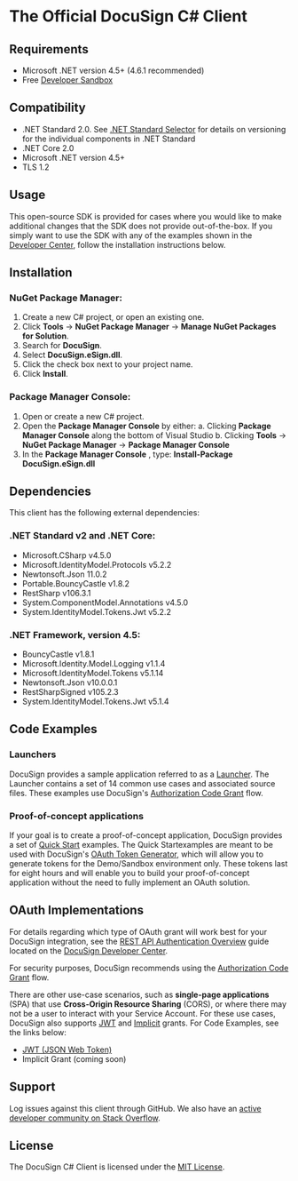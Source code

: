 ﻿

# The Official DocuSign C# Client

## Requirements

- Microsoft .NET version 4.5+ (4.6.1 recommended)
- Free [Developer Sandbox](https://go.docusign.com/sandbox/productshot/?elqCampaignId=16531)

## Compatibility

- .NET Standard 2.0. See [.NET Standard Selector](http://immo.landwerth.net/netstandard-versions/) for details on versioning for the individual components in .NET Standard
- .NET Core 2.0
- Microsoft .NET version 4.5+
- TLS 1.2

## Usage

This open-source SDK is provided for cases where you would like to make additional changes that the SDK does not provide out-of-the-box. If you simply want to use the SDK with any of the examples shown in the [Developer Center](https://developers.docusign.com/esign-rest-api/code-examples), follow the installation instructions below.

## Installation

### NuGet Package Manager:

1. Create a new C# project, or open an existing one.
2. Click **Tools** -> **NuGet Package Manager** -> **Manage NuGet Packages for Solution**.
3. Search for **DocuSign**.
4. Select **DocuSign.eSign.dll**.
5. Click the check box next to your project name.
6. Click **Install**.

### Package Manager Console:

1. Open or create a new C# project.
2. Open the **Package Manager Console** by either:
  a. Clicking **Package Manager Console** along the bottom of Visual Studio
  b. Clicking **Tools** -> **NuGet Package Manager** -> **Package Manager Console**
3. In the **Package Manager Console** , type: **Install-Package DocuSign.eSign.dll**

## Dependencies

This client has the following external dependencies:

### .NET Standard v2 and .NET Core:

- Microsoft.CSharp v4.5.0 
- Microsoft.IdentityModel.Protocols v5.2.2 
- Newtonsoft.Json 11.0.2 
- Portable.BouncyCastle v1.8.2 
- RestSharp v106.3.1 
- System.ComponentModel.Annotations v4.5.0 
- System.IdentityModel.Tokens.Jwt v5.2.2 

### .NET Framework, version 4.5:

- BouncyCastle v1.8.1
- Microsoft.Identity.Model.Logging v1.1.4
- Microsoft.IdentityModel.Tokens v5.1.14
- Newtonsoft.Json v10.0.0.1
- RestSharpSigned v105.2.3
- System.IdentityModel.Tokens.Jwt v5.1.4

## Code Examples

### Launchers

DocuSign provides a sample application referred to as a [Launcher](https://github.com/docusign/eg-03-csharp-auth-code-grant-core). The Launcher contains a set of 14 common use cases and associated source files. These examples use DocuSign's [Authorization Code Grant](https://developers.docusign.com/esign-rest-api/guides/authentication/oauth2-code-grant) flow.

### Proof-of-concept applications

If your goal is to create a proof-of-concept application, DocuSign provides a set of [Quick Start](https://developers.docusign.com/esign-rest-api/code-examples/quickstart-overview) examples. The Quick Startexamples are meant to be used with DocuSign's [OAuth Token Generator](https://developers.docusign.com/oauth-token-generator), which will allow you to generate tokens for the Demo/Sandbox environment only. These tokens last for eight hours and will enable you to build your proof-of-concept application without the need to fully implement an OAuth solution.

## OAuth Implementations

For details regarding which type of OAuth grant will work best for your DocuSign integration, see the [REST API Authentication Overview](https://developers.docusign.com/esign-rest-api/guides/authentication) guide located on the [DocuSign Developer Center](https://developers.docusign.com/).

For security purposes, DocuSign recommends using the [Authorization Code Grant](https://developers.docusign.com/esign-rest-api/guides/authentication/oauth2-code-grant) flow.

There are other use-case scenarios, such as  **single-page applications** (SPA) that use  **Cross-Origin Resource Sharing** (CORS), or where there may not be a user to interact with your Service Account. For these use cases, DocuSign also supports [JWT](https://developers.docusign.com/esign-rest-api/guides/authentication/oauth2-jsonwebtoken) and [Implicit](https://developers.docusign.com/esign-rest-api/guides/authentication/oauth2-implicit) grants. For Code Examples, see the links below:

- [JWT (JSON Web Token)](https://github.com/docusign/eg-01-csharp-jwt-core)
- Implicit Grant (coming soon)

## Support

Log issues against this client through GitHub. We also have an [active developer community on Stack Overflow](http://stackoverflow.com/questions/tagged/docusignapi).

## License

The DocuSign C# Client is licensed under the [MIT License](https://github.com/docusign/docusign-csharp-client/blob/master/LICENSE).

